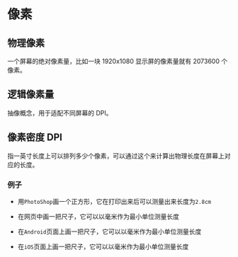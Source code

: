 # 像素
## 物理像素

一个屏幕的绝对像素量，比如一块 1920x1080 显示屏的像素量就有 2073600 个像素。

## 逻辑像素量

抽像概念，用于适配不同屏幕的 DPI。

## 像素密度 DPI

指一英寸长度上可以排列多少个像素，可以通过这个来计算出物理长度在屏幕上对应的长度。

### 例子

- 用`PhotoShop`画一个正方形，它在打印出来后可以测量出来长度为`2.8cm`

- 在网页中画一把尺子，它可以以毫米作为最小单位测量长度

- 在`Android`页面上画一把尺子，它可以以毫米作为最小单位测量长度

- 在`iOS`页面上画一把尺子，它可以以毫米作为最小单位测量长度
